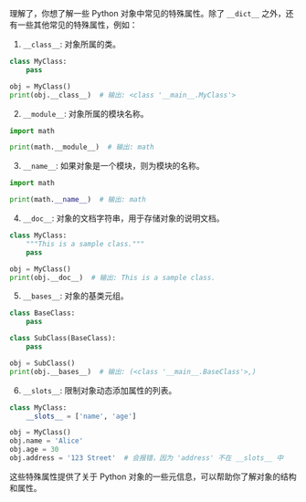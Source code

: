 理解了，你想了解一些 Python 对象中常见的特殊属性。除了 `__dict__` 之外，还有一些其他常见的特殊属性，例如：

1. `__class__`: 对象所属的类。

```python
class MyClass:
    pass

obj = MyClass()
print(obj.__class__)  # 输出: <class '__main__.MyClass'>
```

2. `__module__`: 对象所属的模块名称。

```python
import math

print(math.__module__)  # 输出: math
```

3. `__name__`: 如果对象是一个模块，则为模块的名称。

```python
import math

print(math.__name__)  # 输出: math
```

4. `__doc__`: 对象的文档字符串，用于存储对象的说明文档。

```python
class MyClass:
    """This is a sample class."""
    pass

obj = MyClass()
print(obj.__doc__)  # 输出: This is a sample class.
```

5. `__bases__`: 对象的基类元组。

```python
class BaseClass:
    pass

class SubClass(BaseClass):
    pass

obj = SubClass()
print(obj.__bases__)  # 输出: (<class '__main__.BaseClass'>,)
```

6. `__slots__`: 限制对象动态添加属性的列表。

```python
class MyClass:
    __slots__ = ['name', 'age']

obj = MyClass()
obj.name = 'Alice'
obj.age = 30
obj.address = '123 Street'  # 会报错，因为 'address' 不在 __slots__ 中
```

这些特殊属性提供了关于 Python 对象的一些元信息，可以帮助你了解对象的结构和属性。